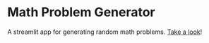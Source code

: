 # Math Problem Generator

A streamlit app for generating random math problems. [Take a look](https://share.streamlit.io/dwiuzila/math-problem-generator/main/app.py)!
